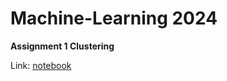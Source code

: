 # Machine-Learning 2024

<b> Assignment 1 Clustering </b>

Link: [notebook](https://github.com/rozaxa/Machine-Learning/tree/main/Clustering)
